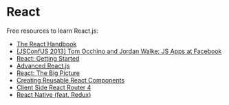 # React
Free resources to learn React.js:

<ul>
        <li><a href="https://www.evernote.com/shard/s386/u/0/sh/69d5d795-f665-4fc0-afaf-5e3dca07a2c0/062d1da0fc01025b1fbdc18d4ea29708">The React Handbook</a></li>
    <li><a href="https://www.youtube.com/watch?v=GW0rj4sNH2w">[JSConfUS 2013] Tom Occhino and Jordan Walke: JS Apps at Facebook</a></li>
    <li><a href="https://www.pluralsight.com/courses/react-js-getting-started">React: Getting Started</a></li>
    <li><a href="https://www.pluralsight.com/courses/reactjs-advanced">Advanced React.js</a></li>
      <li><a href="https://www.pluralsight.com/courses/react-big-picture">React: The Big Picture</a></li>
      <li><a href="https://www.pluralsight.com/courses/react-creating-reusable-components">Creating Reusable React Components</a></li>
      <li><a href="https://www.pluralsight.com/courses/client-side-react-router-4">Client Side React Router 4</a></li>
      <li><a href="https://frontendmasters.com/courses/react-native/">React Native (feat. Redux)</a></li>
  </ul>
